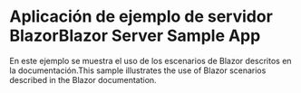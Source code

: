 # <a name="blazor-server-sample-app"></a><span data-ttu-id="74df6-101">Aplicación de ejemplo de servidor Blazor</span><span class="sxs-lookup"><span data-stu-id="74df6-101">Blazor Server Sample App</span></span>

<span data-ttu-id="74df6-102">En este ejemplo se muestra el uso de los escenarios de Blazor descritos en la documentación.</span><span class="sxs-lookup"><span data-stu-id="74df6-102">This sample illustrates the use of Blazor scenarios described in the Blazor documentation.</span></span>
